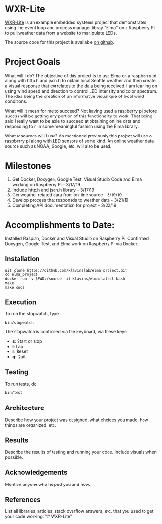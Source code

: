 WXR-Lite
===

[WXR-Lite](https://github.com/jmccrmck1/WXR-Lite) is an example embedded systems project that demonstrates using the event loop and process manager libray "Elma" on a Raspberry Pi to pull weather data from a website to manipulate LEDs.

The source code for this project is available [on github](https://github.com/jmccrmck1/WXR-Lite).

Project Goals
===

What will I do?
The objective of this project is to use Elma on a raspberry pi along with http.h and json.h to obtain local Seattle weather and then create a visual response that correlates to the data being received.  I am leaning on using wind speed and direction to control LED intensity and color spectrum.  The idea being the creation of an informative visual que of local wind conditions.

What will it mean for me to succeed?
Not having used a raspberry pi before sucess will be getting any portion of this functionality to work.  That being said I really want to be able to succeed at obtaining online data and responding to it in some meaningful fashion using the Elma library.

What resources will I use?
As mentioned previously this project will use a raspberry pi along with LED sensors of some kind.  An online weather data source such as NOAA, Google, etc. will also be used.

Milestones
===

1. Get Docker, Doxygen, Google Test, Visual Studio Code and Elma working on Raspberry Pi - 3/17/19
2. Include http.h and json.h library - 3/17/19
3. Get weather related data from on-line source - 3/19/19
4. Develop process that responsds to weather data - 3/21/19
5. Completing API documentation for project - 3/22/19

Accomplishments to Date:
===

Installed Raspian, Docker and Visual Studio on Raspberry Pi.
Confirmed Doxygen, Google Test, and Elma work on Raspberry Pi via Docker.

Installation
---

    git clone https://github.com/klavinslab/elma_project.git
    cd elma_project
    docker run -v $PWD:/source -it klavins/elma:latest bash
    make
    make docs


Execution
---
To run the stopwatch, type

    bin/stopwatch

The stopwatch is controlled via the keyboard, via these keys:
- **s**: Start or stop
- **l**: Lap
- **r**: Reset
- **q**: Quit

Testing
---
To run tests, do
```bash
bin/test
```

Architecture
---
Describe how your project was designed, what choices you made, how things are organized, etc.

Results
---
Describe the results of testing and running your code. Include visuals when possible.

Acknowledgements
---
Mention anyone who helped you and how.

References
---
List all libraries, articles, stack overflow answers, etc. that you used to get your code working.
"# WXR-Lite" 
